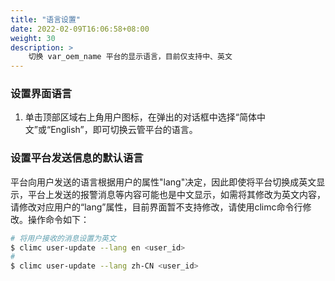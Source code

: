 ```yaml
---
title: "语言设置"
date: 2022-02-09T16:06:58+08:00
weight: 30
description: >
    切换 var_oem_name 平台的显示语言，目前仅支持中、英文
---
```


### 设置界面语言

1. 单击顶部区域右上角用户图标，在弹出的对话框中选择“简体中文”或“English”，即可切换云管平台的语言。

### 设置平台发送信息的默认语言

平台向用户发送的语言根据用户的属性"lang"决定，因此即使将平台切换成英文显示，平台上发送的报警消息等内容可能也是中文显示，如需将其修改为英文内容，请修改对应用户的“lang”属性，目前界面暂不支持修改，请使用climc命令行修改。操作命令如下：

```bash
# 将用户接收的消息设置为英文
$ climc user-update --lang en <user_id>
#
$ climc user-update --lang zh-CN <user_id>
```
